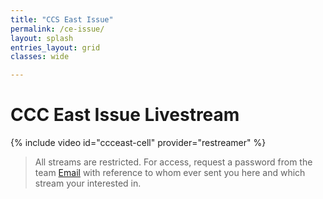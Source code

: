 ```yaml
---
title: "CCS East Issue"
permalink: /ce-issue/
layout: splash
entries_layout: grid
classes: wide

---
```


# CCC East Issue Livestream

{% include video id="ccceast-cell" provider="restreamer" %}

> All streams are restricted. For access, request a password from the team [Email](mailto:james@site-walk.org) with reference to whom ever sent you here and which stream your interested in.